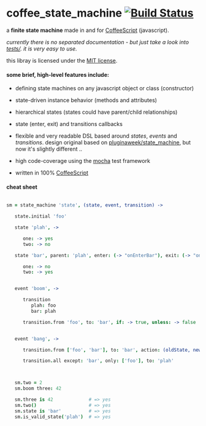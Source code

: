 # coffee_state_machine [![Build Status](https://secure.travis-ci.org/spearwolf/coffee_state_machine.png "Build Status")](http://travis-ci.org/spearwolf/coffee_state_machine)

a __finite state machine__ made in and for [CoffeeScript](http://coffeescript.org/) (javascript).

_currently there is no separated documentation - but just take a look into [tests/](test/). it is very easy to use._

this libray is licensed under the [MIT license](LICENSE).


#### some brief, high-level features include:

*  defining state machines on any javascript object or class (constructor)

*  state-driven instance behavior (methods and attributes)

*  hierarchical states (states could have parent/child relationships)

*  state (enter, exit) and transitions callbacks

*  flexible and very readable DSL based around _states_, _events_ and _transitions_.
   design original based on [pluginaweek/state_machine](https://github.com/pluginaweek/state_machine), but now it's slightly different ..

*  high code-coverage using the [mocha](http://visionmedia.github.com/mocha/) test framework

*  written in 100% [CoffeeScript](http://coffeescript.org/)


#### cheat sheet

``` coffeescript

sm = state_machine 'state', (state, event, transition) ->

   state.initial 'foo'

   state 'plah', ->

      one: -> yes
      two: -> no

   state 'bar', parent: 'plah', enter: (-> "onEnterBar"), exit: (-> "onExitBar"), ->

      one: -> no
      two: -> yes


   event 'boom', ->

      transition
         plah: foo
         bar: plah

      transition.from 'foo', to: 'bar', if: -> true, unless: -> false


   event 'bang', ->

      transition.from ['foo', 'bar'], to: 'bar', action: (oldState, newState) -> "..."

      transition.all except: 'bar', only: ['foo'], to: 'plah'



   sm.two = 2
   sm.boom three: 42

   sm.three is 42             # => yes
   sm.two()                   # => yes
   sm.state is 'bar'          # => yes
   sm.is_valid_state('plah')  # => yes

```
